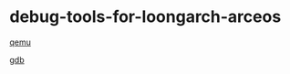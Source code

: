 # debug-tools-for-loongarch-arceos

[qemu](https://github.com/foxsen/qemu-loongarch-runenv)

[gdb](https://github.com/aoooos/gdb-for-loongarch)
